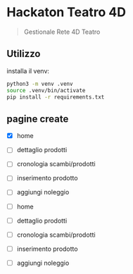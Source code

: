 # Hackaton Teatro 4D

> Gestionale Rete 4D Teatro

## Utilizzo

installa il venv:

```sh
python3 -m venv .venv
source .venv/bin/activate
pip install -r requirements.txt
```



## pagine create

- [x] home
- [ ] dettaglio prodotti
- [ ] cronologia scambi/prodotti
- [ ] inserimento prodotto
- [ ] aggiungi noleggio
- [ ] home
- [ ] dettaglio prodotti
- [ ] cronologia scambi/prodotti
- [ ] inserimento prodotto
- [ ] aggiungi noleggio


